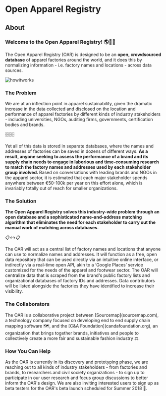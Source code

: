 <h1>Open Apparel Registry</h1>

<h2>About</h2>
<h3>Welcome to the Open Apparel Registry! 🌎👕🎉</h3>

The Open Apparel Registry (OAR) is designed to be an <b>open, crowdsourced database</b> of apparel factories around the world, and it does this by normalizing information - i.e. factory names and locations - across data sources.

![howitworks](https://user-images.githubusercontent.com/13699037/37334841-07d736e8-26d3-11e8-9677-a52a608088ae.jpg)

<h3>The Problem</h3>
We are at an inflection point in apparel sustainability, given the dramatic increase in the data collected and disclosed on the location and performance of apparel factories by different kinds of industry stakeholders - including universities, NGOs, auditing firms, governments, certification bodies and brands. 

🗄🗄🗄

Yet all of this data is stored in separate databases, where the names and addresses of factories can be saved in dozens of different ways. <b>As a result, anyone seeking to assess the performance of a brand and its supply chain needs to engage in laborious and time-consuming research to match the factory names and addresses used by each stakeholder group involved. </b> 
Based on conversations with leading brands and NGOs in the apparel sector, it is estimated that each major stakeholder spends anywhere between €50-100k per year on this effort alone, which is invariably totally out of reach for smaller organizations.

<h3>The Solution</h3>
<b>The Open Apparel Registry solves this industry-wide problem through an open database and a sophisticated name-and-address matching algorithm that eliminates the need for each stakeholder to carry out the manual work of matching across databases.</b>

📋↔️📋

The OAR will act as a central list of factory names and locations that anyone can use to normalize names and addresses. It will function as a free, open data repository that can be used directly via an intuitive online interface, or indirectly via a real-time open API, akin to a ‘Google Places’ service customized for the needs of the apparel and footwear sector. The OAR will centralize data that is scraped from the brand's public factory lists and organizational databases of factory IDs and addresses. Data contributors will be listed alongside the factories they have identified to increase their visibility.

<h3>The Collaborators</h3>
The OAR is a collaborative project between [Sourcemap](sourcemap.com), a technology company focused on developing end to end supply chain mapping software 🗺, and the [C&A Foundation](candafoundation.org), an organization that brings together brands, initiatives and people to collectively create a more fair and sustainable fashion industry ⚖️.

<h3>How You Can Help</h3>
As the OAR is currently in its discovery and prototyping phase, we are reaching out to all kinds of industry stakeholders - from factories and brands, to researchers and civil society organizations - to sign up to participate in our user research and focus group discussions to better inform the OAR's design. We are also inviting interested users to sign up as beta testers for the OAR's beta launch scheduled for Summer 2018 💬.  
